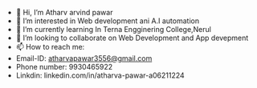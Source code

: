 - 👋 Hi, I’m Atharv arvind pawar
- 👀 I’m interested in Web development ani A.I automation
- 🌱 I’m currently learning In Terna Engginering College,Nerul 
- 💞️ I’m looking to collaborate on Web Development and App devepment
- 📫 How to reach me:
- Email-ID: atharvapawar3556@gmail.com
- Phone number: 9930465922
- Linkdin: linkedin.com/in/atharva-pawar-a06211224

<!---
atharv3556/atharv3556 is a ✨ special ✨ repository because its `README.md` (this file) appears on your GitHub profile.
You can click the Preview link to take a look at your changes.
--->

